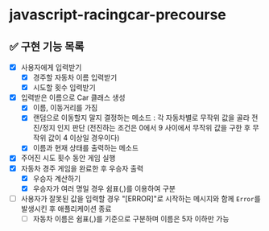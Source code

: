 # javascript-racingcar-precourse

## ✅ 구현 기능 목록

- [x] 사용자에게 입력받기
  - [x] 경주할 자동차 이름 입력받기
  - [x] 시도할 횟수 입력받기
- [x] 입력받은 이름으로 Car 클래스 생성
  - [x] 이름, 이동거리를 가짐
  - [x] 랜덤으로 이동할지 말지 결정하는 메소드 : 각 자동차별로 무작위 값을 골라 전진/정지 인지 판단 (전진하는 조건은 0에서 9 사이에서 무작위 값을 구한 후 무작위 값이 4 이상일 경우이다)
  - [x] 이름과 현재 상태를 출력하는 메소드
- [x] 주어진 시도 횟수 동안 게임 실행
- [x] 자동차 경주 게임을 완료한 후 우승자 출력
  - [x] 우승자 계산하기
  - [x] 우승자가 여러 명일 경우 쉼표(,)를 이용하여 구분
- [ ] 사용자가 잘못된 값을 입력할 경우 "[ERROR]"로 시작하는 메시지와 함께 `Error`를 발생시킨 후 애플리케이션 종료
  - [ ] 자동차 이름은 쉼표(,)를 기준으로 구분하며 이름은 5자 이하만 가능
